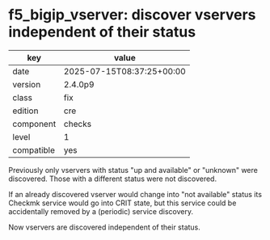[//]: # (werk v2)
# f5_bigip_vserver: discover vservers independent of their status

key        | value
---------- | ---
date       | 2025-07-15T08:37:25+00:00
version    | 2.4.0p9
class      | fix
edition    | cre
component  | checks
level      | 1
compatible | yes

Previously only vservers with status "up and available" or "unknown" were
discovered. Those with a different status were not discovered.

If an already discovered vserver would change into "not available" status its
Checkmk service would go into CRIT state, but this service could be accidentally
removed by a (periodic) service discovery.

Now vservers are discovered independent of their status.
